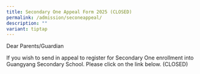 ```yaml
---
title: Secondary One Appeal Form 2025 (CLOSED)
permalink: /admission/seconeappeal/
description: ""
variant: tiptap
---
```

<p>Dear Parents/Guardian</p>
<p>If you wish to send in appeal to register for Secondary One enrollment
into Guangyang Secondary School. Please click on the link below. (CLOSED)</p>
<p></p>